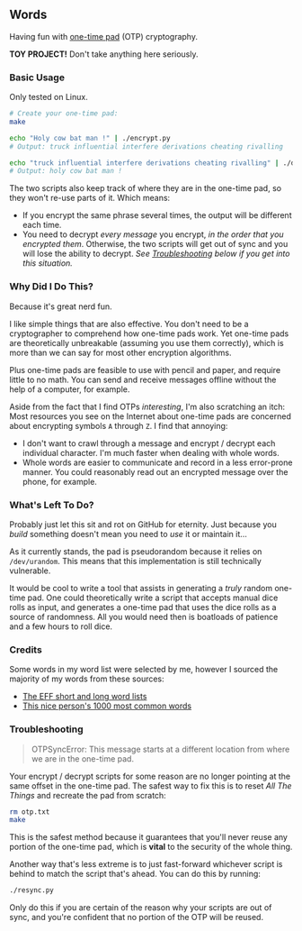 ## Words

Having fun with [one-time pad][1] (OTP) cryptography.

**TOY PROJECT!** Don't take anything here seriously.

### Basic Usage

Only tested on Linux.

```bash
# Create your one-time pad:
make

echo "Holy cow bat man !" | ./encrypt.py
# Output: truck influential interfere derivations cheating rivalling

echo "truck influential interfere derivations cheating rivalling" | ./decrypt.py
# Output: holy cow bat man !
```

The two scripts also keep track of where they are in the one-time pad, so they won't re-use parts of it. Which means:

* If you encrypt the same phrase several times, the output will be different each time.
* You need to decrypt _every message_ you encrypt, _in the order that you encrypted them_. Otherwise, the two scripts
  will get out of sync and you will lose the ability to decrypt. _See [Troubleshooting](#troubleshooting) below if you
  get into this situation._

### Why Did I Do This?

Because it's great nerd fun.

I like simple things that are also effective. You don't need to be a cryptographer to comprehend how one-time pads work.
Yet one-time pads are theoretically unbreakable (assuming you use them correctly), which is more than we can say for
most other encryption algorithms.

Plus one-time pads are feasible to use with pencil and paper, and require little to no math. You can send and receive
messages offline without the help of a computer, for example.

Aside from the fact that I find OTPs _interesting_, I'm also scratching an itch: Most resources you see on the Internet
about one-time pads are concerned about encrypting symbols `A` through `Z`. I find that annoying:

* I don't want to crawl through a message and encrypt / decrypt each individual character. I'm much faster when dealing
  with whole words.
* Whole words are easier to communicate and record in a less error-prone manner. You could reasonably read out an
  encrypted message over the phone, for example.

### What's Left To Do?

Probably just let this sit and rot on GitHub for eternity. Just because you _build_ something doesn't mean you need to
_use_ it or maintain it...

As it currently stands, the pad is pseudorandom because it relies on `/dev/urandom`. This means that this implementation
is still technically vulnerable.

It would be cool to write a tool that assists in generating a _truly_ random one-time pad. One could theoretically write
a script that accepts manual dice rolls as input, and generates a one-time pad that uses the dice rolls as a source of
randomness. All you would need then is boatloads of patience and a few hours to roll dice.

### Credits

Some words in my word list were selected by me, however I sourced the majority of my words from these sources:

* [The EFF short and long word lists][2]
* [This nice person's 1000 most common words][3]

### Troubleshooting

> OTPSyncError: This message starts at a different location from where we are in the one-time pad.

Your encrypt / decrypt scripts for some reason are no longer pointing at the same offset in the one-time pad. The safest
way to fix this is to reset _All The Things_ and recreate the pad from scratch:

```bash
rm otp.txt
make
```

This is the safest method because it guarantees that you'll never reuse any portion of the one-time pad, which is
**vital** to the security of the whole thing.

Another way that's less extreme is to just fast-forward whichever script is behind to match the script that's ahead. You
can do this by running:

```bash
./resync.py
```

Only do this if you are certain of the reason why your scripts are out of sync, and you're confident that no portion of
the OTP will be reused.

[1]: https://en.wikipedia.org/wiki/One-time_pad
[2]: https://www.eff.org/deeplinks/2016/07/new-wordlists-random-passphrases
[3]: https://gist.github.com/deekayen/4148741

